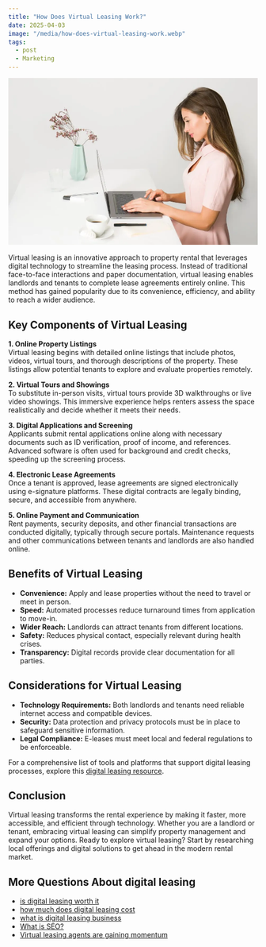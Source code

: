 ```yaml
---
title: "How Does Virtual Leasing Work?"
date: 2025-04-03
image: "/media/how-does-virtual-leasing-work.webp"
tags:
  - post
  - Marketing
---
```


![How Does Virtual Leasing Work?](/media/how-does-virtual-leasing-work.webp)

Virtual leasing is an innovative approach to property rental that leverages digital technology to streamline the leasing process. Instead of traditional face-to-face interactions and paper documentation, virtual leasing enables landlords and tenants to complete lease agreements entirely online. This method has gained popularity due to its convenience, efficiency, and ability to reach a wider audience.

## Key Components of Virtual Leasing

**1. Online Property Listings**  
Virtual leasing begins with detailed online listings that include photos, videos, virtual tours, and thorough descriptions of the property. These listings allow potential tenants to explore and evaluate properties remotely.

**2. Virtual Tours and Showings**  
To substitute in-person visits, virtual tours provide 3D walkthroughs or live video showings. This immersive experience helps renters assess the space realistically and decide whether it meets their needs.

**3. Digital Applications and Screening**  
Applicants submit rental applications online along with necessary documents such as ID verification, proof of income, and references. Advanced software is often used for background and credit checks, speeding up the screening process.

**4. Electronic Lease Agreements**  
Once a tenant is approved, lease agreements are signed electronically using e-signature platforms. These digital contracts are legally binding, secure, and accessible from anywhere.

**5. Online Payment and Communication**  
Rent payments, security deposits, and other financial transactions are conducted digitally, typically through secure portals. Maintenance requests and other communications between tenants and landlords are also handled online.

## Benefits of Virtual Leasing

- **Convenience:** Apply and lease properties without the need to travel or meet in person.  
- **Speed:** Automated processes reduce turnaround times from application to move-in.  
- **Wider Reach:** Landlords can attract tenants from different locations.  
- **Safety:** Reduces physical contact, especially relevant during health crises.  
- **Transparency:** Digital records provide clear documentation for all parties.

## Considerations for Virtual Leasing

- **Technology Requirements:** Both landlords and tenants need reliable internet access and compatible devices.  
- **Security:** Data protection and privacy protocols must be in place to safeguard sensitive information.  
- **Legal Compliance:** E-leases must meet local and federal regulations to be enforceable.

For a comprehensive list of tools and platforms that support digital leasing processes, explore this [digital leasing resource](https://curiouslists.com/posts/digital-leasing).

## Conclusion

Virtual leasing transforms the rental experience by making it faster, more accessible, and efficient through technology. Whether you are a landlord or tenant, embracing virtual leasing can simplify property management and expand your options. Ready to explore virtual leasing? Start by researching local offerings and digital solutions to get ahead in the modern rental market.

## More Questions About digital leasing

- [is digital leasing worth it](/posts/is-digital-leasing-worth-it)
- [how much does digital leasing cost](/posts/how-much-does-digital-leasing-cost)
- [what is digital leasing business](/posts/what-is-digital-leasing-business)
- [What is SEO?](/posts/what-is-seo)
- [Virtual leasing agents are gaining momentum](/posts/virtual-leasing-agents-are-gaining-momentum)
